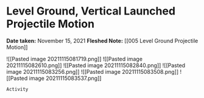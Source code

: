 # Level Ground, Vertical Launched Projectile Motion
**Date taken:** November 15, 2021
**Fleshed Note:** [[005 Level Ground Projectile Motion]]

![[Pasted image 20211115081719.png]]
![[Pasted image 20211115082610.png]]
![[Pasted image 20211115082840.png]]
![[Pasted image 20211115083256.png]]
![[Pasted image 20211115083508.png]]
![[Pasted image 20211115083537.png]]

```ad-act
Activity
```